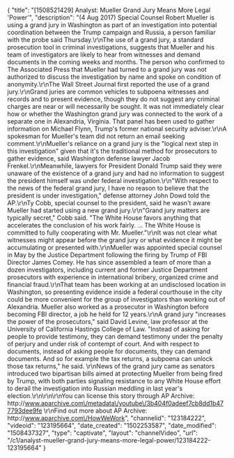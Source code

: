 {
    "title": "[1508521429] Analyst: Mueller Grand Jury Means More Legal 'Power'",
    "description": "(4 Aug 2017) Special Counsel Robert Mueller is using a grand jury in Washington as part of an investigation into potential coordination between the Trump campaign and Russia, a person familiar with the probe said Thursday.\r\nThe use of a grand jury, a standard prosecution tool in criminal investigations, suggests that Mueller and his team of investigators are likely to hear from witnesses and demand documents in the coming weeks and months. The person who confirmed to The Associated Press that Mueller had turned to a grand jury was not authorized to discuss the investigation by name and spoke on condition of anonymity.\r\nThe Wall Street Journal first reported the use of a grand jury.\r\nGrand juries are common vehicles to subpoena witnesses and records and to present evidence, though they do not suggest any criminal charges are near or will necessarily be sought. It was not immediately clear how or whether the Washington grand jury was connected to the work of a separate one in Alexandria, Virginia. That panel has been used to gather information on Michael Flynn, Trump's former national security adviser.\r\nA spokesman for Mueller's team did not return an email seeking comment.\r\nMueller's reliance on a grand jury is the \"logical next step in this investigation\" given that it's the traditional method for prosecutors to gather evidence, said Washington defense lawyer Jacob Frenkel.\r\nMeanwhile, lawyers for President Donald Trump said they were unaware of the existence of a grand jury and had no information to suggest the president himself was under federal investigation.\r\n\"With respect to the news of the federal grand jury, I have no reason to believe that the president is under investigation,\" defense attorney John Dowd told the AP.\r\nTy Cobb, special counsel to the president, said he wasn't aware Mueller had started using a new grand jury.\r\n\"Grand jury matters are typically secret,\" Cobb said. \"The White House favors anything that accelerates the conclusion of his work fairly. ... The White House is committed to fully cooperating with Mr. Mueller.\"\r\nIt was not clear what witnesses might appear before the grand jury or what evidence it might be accumulating or presented with.\r\nMueller was appointed special counsel in May by the Justice Department following the firing by Trump of FBI Director James Comey. He has since assembled a team of more than a dozen investigators, including current and former Justice Department prosecutors with experience in international bribery, organized crime and financial fraud.\r\nThat team has been working at an undisclosed location in Washington, so presenting evidence inside a federal courthouse in the city could be more convenient for the group of investigators than working out of Alexandria. Mueller also worked as a prosecutor in Washington before becoming FBI director, a job he held for 12 years.\r\nA grand jury \"increases the power of the prosecutors,\" said David Levine, law professor at the University of California Hastings College of Law. \"Instead of asking for people to provide testimony, they can demand testimony under the penalty of perjury and under risk of contempt of court. And with respect to documents, instead of asking people for documents, they can demand documents. And so for example the tax returns, a subpoena can unlock those tax returns,\" he said.  \r\nNews of the grand jury came as senators introduced two bipartisan bills aimed at protecting Mueller from being fired by Trump, with both parties signaling resistance to any White House effort to derail the investigation into Russian meddling in last year's election.\r\n\r\n\r\nYou can license this story through AP Archive: http:\/\/www.aparchive.com\/metadata\/youtube\/3b404f0adeef7cb8dd1b477793dee9fe \r\nFind out more about AP Archive: http:\/\/www.aparchive.com\/HowWeWork",
    "channelid": "123184222",
    "videoid": "123195664",
    "date_created": "1502253587",
    "date_modified": "1508437327",
    "type": "captivate",
    "layout": "channelVideo",
    "url": "\/c1\/analyst-mueller-grand-jury-means-more-legal-power\/123184222-123195664"
}
